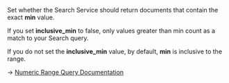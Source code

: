 Set whether the Search Service should return documents that contain the exact **min** value.

If you set **inclusive_min** to false, only values greater than min count as a match to your Search query.

If you do not set the **inclusive_min** value, by default, **min** is inclusive to the range.

→ [Numeric Range Query Documentation](https://docs.couchbase.com/server/current/search/search-request-params.html#numeric-range-queries)